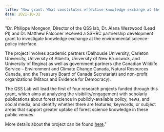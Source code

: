 ```yaml
---
title: "New grant: What constitutes effective knowledge exchange at the environmental science-policy interface?"
date: 2021-10-31
---
```


"Dr. Philippe Mongeon, Director of the QSS lab, Dr. Alana Westwood (Lead PI) and Dr. Matthew Falconer received a SSHRC partnership development grant to investigate 
knowledge exchange at the environmental science-policy interface. 

The project involves academic partners (Dalhousie University, Carleton University, University of Alberta, University of New Brunswick, and University of Regina) 
as well as government partners (the Canadian Wildlife Service – Environment and Climate Change Canada, Natural Resources Canada, and the Treasury Board of Canada Secretariat) 
and non-profit organizations (Mitacs and Evidence for Democracy).

The QSS Lab will lead the first of four research projects funded through this grant, which aims at analyzing the visibility/engagement with scholarly publications about forest science in publicly-available policy, news, and social media, and identify whether there are features, keywords, or subject areas that support greater uptake of forest science knowledge in these public venues. 

More details about the project can be found [here](../project/forest-science/)." 

<!--more-->

